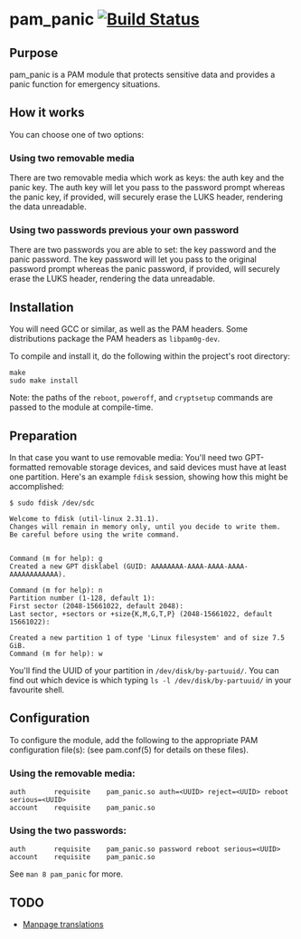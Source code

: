 # pam\_panic [![Build Status](https://travis-ci.org/pampanic/pam_panic.svg?branch=master)](https://travis-ci.org/pampanic/pam_panic)


## Purpose
pam\_panic is a PAM module that protects sensitive data and provides a panic function for emergency situations.


## How it works
You can choose one of two options:

### Using two removable media
There are two removable media which work as keys: the auth key and the panic key. The auth key will let you pass to the password prompt whereas the panic key, if provided, will securely erase the LUKS header, rendering the data unreadable.

### Using two passwords previous your own password
There are two passwords you are able to set: the key password and the panic password. The key password will let you pass to the original password prompt whereas the panic password, if provided, will securely erase the LUKS header, rendering the data unreadable.



## Installation
You will need GCC or similar, as well as the PAM headers. Some distributions package the PAM headers as `libpam0g-dev`.

To compile and install it, do the following within the project's root directory:

```
make
sudo make install
```

Note: the paths of the `reboot`, `poweroff`, and `cryptsetup` commands are passed to the module at compile-time.

## Preparation
In that case you want to use removable media:
You'll need two GPT-formatted removable storage devices, and said devices must have at least one partition. Here's an example `fdisk` session, showing how this might be accomplished:

```
$ sudo fdisk /dev/sdc

Welcome to fdisk (util-linux 2.31.1).
Changes will remain in memory only, until you decide to write them.
Be careful before using the write command.


Command (m for help): g
Created a new GPT disklabel (GUID: AAAAAAAA-AAAA-AAAA-AAAA-AAAAAAAAAAAA).

Command (m for help): n
Partition number (1-128, default 1): 
First sector (2048-15661022, default 2048): 
Last sector, +sectors or +size{K,M,G,T,P} (2048-15661022, default 15661022): 

Created a new partition 1 of type 'Linux filesystem' and of size 7.5 GiB.
Command (m for help): w
```

You'll find the UUID of your partition in `/dev/disk/by-partuuid/`. You can find out which device is which typing `ls -l /dev/disk/by-partuuid/` in your favourite shell.

## Configuration
To configure the module, add the following to the appropriate PAM configuration file(s): (see pam.conf(5) for details on these files).

### Using the removable media:
```
auth       requisite    pam_panic.so auth=<UUID> reject=<UUID> reboot serious=<UUID>
account    requisite    pam_panic.so
```

### Using the two passwords:
```
auth       requisite    pam_panic.so password reboot serious=<UUID>
account    requisite    pam_panic.so
```



See `man 8 pam_panic` for more.


## TODO
- [Manpage translations](https://github.com/Bandie/pam_panic/issues?q=is%3Aissue+is%3Aopen+label%3Alocalization)
